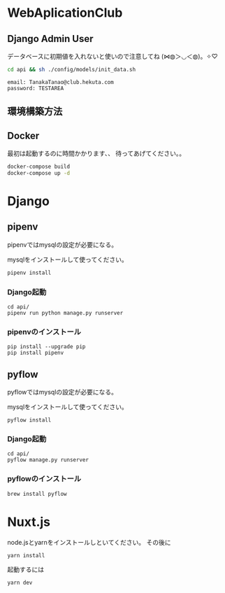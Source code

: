 # WebAplicationClub

## Django Admin User

データベースに初期値を入れないと使いので注意してね (⋈◍＞◡＜◍)。✧♡

```bash
cd api && sh ./config/models/init_data.sh
```

```
email: TanakaTanao@club.hekuta.com
password: TESTAREA
```

## 環境構築方法

## Docker

最初は起動するのに時間かかります、、
待ってあげてください。。

```bash
docker-compose build
docker-compose up -d
```


# Django

## pipenv

pipenvではmysqlの設定が必要になる。

mysqlをインストールして使ってください。

```bash
pipenv install
```

### Django起動

```
cd api/
pipenv run python manage.py runserver
```

### pipenvのインストール

```
pip install --upgrade pip
pip install pipenv
```

## pyflow

pyflowではmysqlの設定が必要になる。

mysqlをインストールして使ってください。

```
pyflow install
```

### Django起動
```
cd api/
pyflow manage.py runserver
```

### pyflowのインストール

```bash
brew install pyflow
```


# Nuxt.js

node.jsとyarnをインストールしといてください。
その後に

```bash
yarn install
```

起動するには

```bash
yarn dev
```
